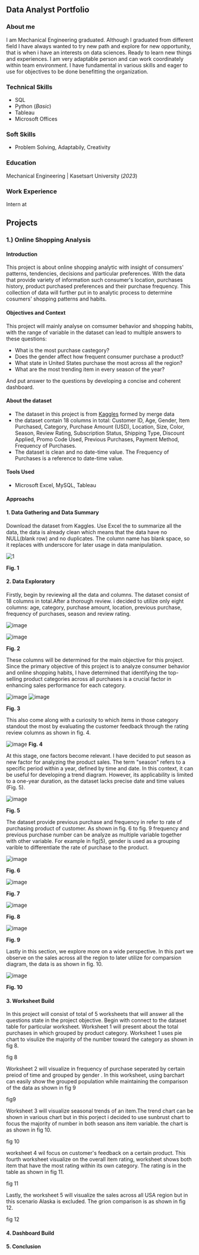 ## Data Analyst Portfolio
### About me
I am Mechanical Engineering graduated. Although I graduated from different field I have always wanted to try new path and explore for new opportunity, that is when i have an interests on data sciences. Ready to learn new things and experiences. I am very adaptable person and can work coordinately within team environment. I have fundamental in various skills and eager to use for objectives to be done benefitting the organization.

### Technical Skills
- SQL
- Python (_Basic_)
- Tableau 
- Microsoft Offices 

### Soft Skills 
- Problem Solving, Adaptabily, Creativity

### Education
Mechanical Engineering | Kasetsart University (_2023_)

### Work Experience
Intern at 

## Projects 
### 1.) Online Shopping Analysis
#### Introduction
This project is about online shopping analytic with insight of consumers' patterns, tendencies, decisions and particular preferences. With the data that provide variety of information such consumer's location, purchases history, product purchased preferences and their purchase frequency. This collection of data will further put in to analytic process to determine cosumers' shopping patterns and habits.

#### Objectives and Context
This project will mainly analyse on comsumer behavior and shopping habits, with the range of variable in the dataset can lead to multiple answers to these questions:
- What is the most purchase castegory?
- Does the gender affect how frequent consumer purchase a product?
- What state in United States purchase the most across all the region?
- What are the most trending item in every season of the year?

And put answer to the questions by developing a concise and coherent dashboard.

#### About the dataset
- The dataset in this project is from [Kaggles](https://www.kaggle.com/datasets/zeesolver/consumer-behavior-and-shopping-habits-dataset) formed by merge data 
- the dataset contain 18 columns in total: Customer ID, Age, Gender, Item Purchased, Category, Purchase Amount (USD), Location, Size, Color, Season, Review Rating, Subscription Status, Shipping Type, Discount Applied,
  Promo Code Used, Previous Purchases, Payment Method, Frequency of Purchases.
- The dataset is clean and no date-time value. The Frequency of Purchases is a reference to date-time value.

#### Tools Used
- Microsoft Excel, MySQL, Tableau

#### Approachs

#### 1. Data Gathering and Data Summary
Download the dataset from Kaggles. Use Excel the to summarize all the data, the data is already clean which means that the data have no NULL(blank row) and no duplicates. The column name has blank space, so it replaces with underscore for later usage in data manipulation. 

![1](https://github.com/user-attachments/assets/bf01def0-d8ba-488d-9667-b467794f700b)

**Fig. 1**

#### 2. Data Exploratory 
Firstly, begin by reviewing all the data and columns. The dataset consist of 18 columns in total.After a thorough review. i decided to utilize only eight columns: age, category, purchase amount, location, previous purchase, frequency of purchases, season and review rating.

![image](https://github.com/user-attachments/assets/b444912d-25f8-4343-ad52-b48f6b11b919)

![image](https://github.com/user-attachments/assets/01fbf644-0de5-457d-8c96-e2ec912a042d) 

**Fig. 2**

These columns will be determined for the main objective for this project. Since the primary objective of this project is to analyze consumer behavior and online shopping habits, I have determined that identifying the top-selling product categories across all purchases is a crucial factor in enhancing sales performance for each category.

![image](https://github.com/user-attachments/assets/6067c789-f575-4bbc-88df-938bde27705d) ![image](https://github.com/user-attachments/assets/c8fd4a09-fd00-4d13-9707-c55f0e5d58cf)

**Fig. 3**

This also come along with a curiosity to which items in those category standout the most by evaluating the customer feedback through the rating review columns as shown in fig. 4.

![image](https://github.com/user-attachments/assets/ad83a317-a80c-4e67-9325-999142510e23)
**Fig. 4**


At this stage, one factors become relevant. I have decided to put season as new factor for analyzing the product sales.
The term "season" refers to a specific period within a year, defined by time and date. In this context, it can be useful for developing a trend diagram. However, its applicability is limited to a one-year duration, as the dataset lacks precise date and time values (Fig. 5).

![image](https://github.com/user-attachments/assets/89de2eba-a563-4c69-b009-9ddd55567de4)

**Fig. 5**

The dataset provide previous purchase and frequency in refer to rate of purchasing product of customer. As shown in fig. 6 to fig. 9 frequency and previous purchase number can be analyze as multiple variable together with other variable. For example in fig(5), gender is used as a grouping varible to differentiate the rate of purchase to the product.

![image](https://github.com/user-attachments/assets/7f2d9bcd-d3bb-43ab-bea4-c14e7a1b36bc)

**Fig. 6**

![image](https://github.com/user-attachments/assets/1c30fc5c-26cf-402b-93c0-176854240d8b)

**Fig. 7**

![image](https://github.com/user-attachments/assets/de49049e-d1f3-4e1c-af4d-193dd8ecc060)

**Fig. 8**

![image](https://github.com/user-attachments/assets/3994855a-e1d2-47af-bc32-599f7e9df8eb)

**Fig. 9**

Lastly in this section, we explore more on a wide perspective. In this part we observe on the sales across all the region to later utilize for comparsion diagram, the data is as shown in fig. 10. 

![image](https://github.com/user-attachments/assets/445f1241-5617-4afa-84ae-4982e0e24ef2)

**Fig. 10**

#### 3. Worksheet Build

In this project will consist of total of 5 worksheets that will answer all the questions state in the project objective. Begin with connect to the dataset table for particular worksheet. Worksheet 1 will present about the total purchases in which grouped by product category. Worksheet 1 uses pie chart to visulize the majority of the number toward the category as shown in fig 8.

fig 8

Worksheet 2 will visualize in frequency of purchase seperated by certain preiod of time and grouped by gender . In this worksheet, using barchart can easily show the grouped population while maintaining the comparison of the data as shown in fig 9

fig9


Worksheet 3 will visualize seasonal trends of an item.The trend chart can be shown in various chart but in this porject i decided to use sunbrust chart to focus the majority of number in both season ans item variable. the chart is as shown in fig 10.

fig 10

worksheet 4 wil focus on customer's feedback on a certain product. This fourth worksheet visualize on the overall item rating, worksheet shows both item that have the most rating within its own category. The rating is in the table as shown in fig 11.

fig 11


Lastly, the worksheet 5 will visualize the sales across all USA region but in this scenario Alaska is excluded. The grion comparison is as shown in fig 12.


fig 12





#### 4. Dashboard Build


#### 5. Conclusion

